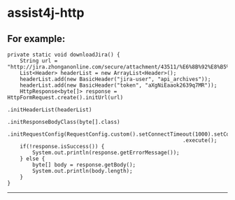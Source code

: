 # assist4j-http

For example:
-----------------------------------------------------------------------------------------------------------------------------------------------
	private static void downloadJira() {
		String url = "http://jira.zhonganonline.com/secure/attachment/43511/%E6%8B%92%E8%B5%94%E9%80%9A%E7%9F%A5%E4%B9%A6%282%29.wps";
		List<Header> headerList = new ArrayList<Header>();
		headerList.add(new BasicHeader("jira-user", "api_archives"));
		headerList.add(new BasicHeader("token", "aXgNiEaaok2639q7MR"));
		HttpResponse<byte[]> response = HttpFormRequest.create().initUrl(url)
															.initHeaderList(headerList)
															.initResponseBodyClass(byte[].class)
															.initRequestConfig(RequestConfig.custom().setConnectTimeout(1000).setConnectionRequestTimeout(1000).setSocketTimeout(1000).build())
															.execute();
		if(!response.isSuccess()) {
			System.out.println(response.getErrorMessage());
		} else {
			byte[] body = response.getBody();
			System.out.println(body.length);
		}
	}
-----------------------------------------------------------------------------------------------------------------------------------------------

